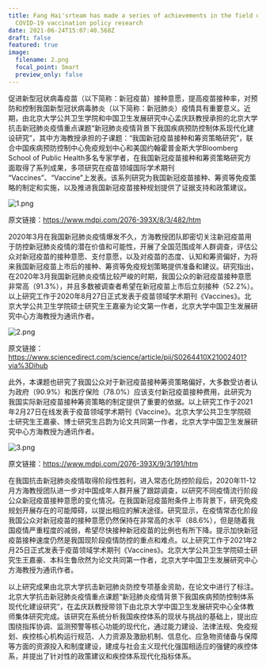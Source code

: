 ```yaml
---
title: Fang Hai'srteam has made a series of achievements in the field of
  COVID-19 vaccination policy research
date: 2021-06-24T15:07:40.568Z
draft: false
featured: true
image:
  filename: 2.png
  focal_point: Smart
  preview_only: false
---
```

促进新型冠状病毒疫苗（以下简称：新冠疫苗）接种意愿，提高疫苗接种率，对预防和控制我国新型冠状病毒肺炎（以下简称：新冠肺炎）疫情具有重要意义。近期，由北京大学公共卫生学院和中国卫生发展研究中心孟庆跃教授承担的北京大学抗击新冠肺炎疫情重点课题“新冠肺炎疫情背景下我国疾病预防控制体系现代化建设研究”，其中方海教授承担的子课题：“我国新冠疫苗接种和筹资策略研究”，联合中国疾病预防控制中心免疫规划中心和美国约翰霍普金斯大学Bloomberg School of Public Health多名专家学者，在我国新冠疫苗接种和筹资策略研究方面取得了系列成果，多项研究在疫苗领域国际学术期刊 “Vaccines”、“Vaccine”上发表。该系列研究为我国新冠疫苗接种、筹资等免疫策略的制定和实施，以及推进我国新冠疫苗接种规划提供了证据支持和政策建议。

![1.png](http://www.bjmu.edu.cn/images/2021-06/7374bff291ee4271bfaf5124a2b78d86.png "7374bff291ee4271bfaf5124a2b78d86.png")

原文链接：<https://www.mdpi.com/2076-393X/8/3/482/htm>

2020年3月在我国新冠肺炎疫情爆发不久，方海教授团队即密切关注新冠疫苗用于防控新冠肺炎疫情的潜在价值和可能性，开展了全国范围成年人群调查，评估公众对新冠疫苗的接种意愿、支付意愿，以及对疫苗的态度、认知和筹资偏好，为将来我国新冠疫苗上市后的接种、筹资等免疫规划策略提供准备和建议。研究指出，在2020年3月我国新冠肺炎疫情比较严峻的时期，我国公众的新冠疫苗接种意愿非常高（91.3%），并且多数被调查者希望在新冠疫苗上市后立刻接种（52.2%）。以上研究工作于2020年8月27日正式发表于疫苗领域学术期刊《Vaccines》。北京大学公共卫生学院硕士研究生王嘉豪为论文第一作者，北京大学中国卫生发展研究中心方海教授为通讯作者。

![2.png](http://www.bjmu.edu.cn/images/2021-06/9a2a5918fe9543bcb662b17dfe3400d3.png "9a2a5918fe9543bcb662b17dfe3400d3.png")

原文链接：<https://www.sciencedirect.com/science/article/pii/S0264410X21002401?via%3Dihub>

此外，本课题也研究了我国公众对于新冠疫苗接种筹资策略偏好，大多数受访者认为政府（90.9%）和医疗保险（78.0%）应该支付新冠疫苗接种费用，此研究为我国实际新冠疫苗接种筹资策略的制定提供了重要的依据。以上研究工作于2021年2月27日在线发表于疫苗领域学术期刊《Vaccine》。北京大学公共卫生学院硕士研究生王嘉豪、博士研究生吕韵为论文共同第一作者，北京大学中国卫生发展研究中心方海教授为通讯作者。

![3.png](http://www.bjmu.edu.cn/images/2021-06/7ce45bc99b844caeadde7ce0096c6f1d.png "7ce45bc99b844caeadde7ce0096c6f1d.png")

原文链接：<https://www.mdpi.com/2076-393X/9/3/191/htm>

在我国抗击新冠肺炎疫情取得阶段性胜利，进入常态化防控阶段后，2020年11-12月方海教授团队进一步对中国成年人群开展了跟踪调查，以研究不同疫情流行阶段公众新冠疫苗接种意愿的变化情况。在我国新冠疫苗附条件上市背景下，研究免疫规划开展存在的可能障碍，以提出相应的解决途径。研究显示，在疫情常态化阶段我国公众对新冠疫苗的接种意愿仍然保持在非常高的水平（88.6%），但是随着我国疫情严重程度的减弱，希望尽快接种新冠疫苗的比例也有所下降。提示加快新冠疫苗接种速度仍然是我国现阶段疫情防控的重点和难点。以上研究工作于2021年2月25日正式发表于疫苗领域学术期刊《Vaccines》。北京大学公共卫生学院硕士研究生王嘉豪、本科生鲁欣然为论文共同第一作者，北京大学中国卫生发展研究中心方海教授为通讯作者。

以上研究成果由北京大学抗击新冠肺炎防控专项基金资助，在论文中进行了标注。北京大学抗击新冠肺炎疫情重点课题“新冠肺炎疫情背景下我国疾病预防控制体系现代化建设研究”，在孟庆跃教授带领下由北京大学中国卫生发展研究中心全体教师集体研究完成。该研究在系统分析我国疾控体系的现状与挑战的基础上，提出应围绕指挥协调、监测预警等核心功能的现代化，通过能力建设、法律法规、免疫规划、疾控核心机构运行规范、人力资源及激励机制、信息化、应急物资储备与保障等方面的资源投入和制度建设，建成与社会主义现代化强国相适应的强健的疾控体系，并提出了针对性的政策建议和疾控体系现代化指标体系。